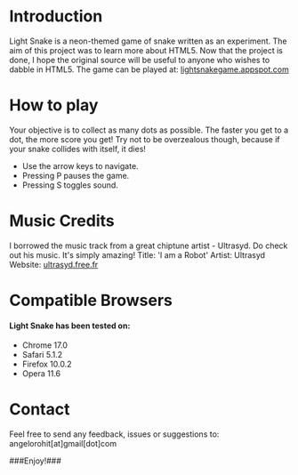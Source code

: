 # Introduction #
Light Snake is a neon-themed game of snake written as an experiment. The aim of this project was to learn more about HTML5.
Now that the project is done, I hope the original source will be useful to anyone who wishes to dabble in HTML5. 
The game can be played at: [lightsnakegame.appspot.com](http://lightsnakegame.appspot.com "lightsnakegame.appspot.com") 

# How to play #
Your objective is to collect as many dots as possible. 
The faster you get to a dot, the more score you get! 
Try not to be overzealous though, because if your snake collides with itself, it dies!
 
* Use the arrow keys to navigate.
* Pressing P pauses the game.
* Pressing S toggles sound.

# Music Credits #
I borrowed the music track from a great chiptune artist - Ultrasyd.
Do check out his music. It's simply amazing!
Title: 'I am a Robot'
Artist: Ultrasyd
Website: [ultrasyd.free.fr](http://ultrasyd.free.fr/ "ultrasyd.free.fr")

# Compatible Browsers #
#### Light Snake has been tested on: ####
* Chrome 17.0
* Safari 5.1.2
* Firefox 10.0.2
* Opera 11.6

# Contact #
Feel free to send any feedback, issues or suggestions to:
angelorohit[at]gmail[dot]com

###Enjoy!###